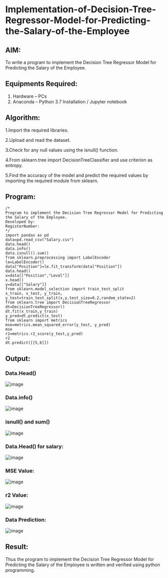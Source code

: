 # Implementation-of-Decision-Tree-Regressor-Model-for-Predicting-the-Salary-of-the-Employee

## AIM:
To write a program to implement the Decision Tree Regressor Model for Predicting the Salary of the Employee.

## Equipments Required:
1. Hardware – PCs
2. Anaconda – Python 3.7 Installation / Jupyter notebook

## Algorithm:
1.Import the required libraries.

2.Upload and read the dataset.

3.Check for any null values using the isnull() function.

4.From sklearn.tree import DecisionTreeClassifier and use criterion as entropy.

5.Find the accuracy of the model and predict the required values by importing the required module from sklearn. 

## Program:
```
/*
Program to implement the Decision Tree Regressor Model for Predicting the Salary of the Employee.
Developed by: 
RegisterNumber:  
*/
import pandas as pd
data=pd.read_csv("Salary.csv")
data.head()
data.info()
data.isnull().sum()
from sklearn.preprocessing import LabelEncoder
le=LabelEncoder()
data["Position"]=le.fit_transform(data["Position"])
data.head()
x=data[["Position","Level"]]
x.head()
y=data[["Salary"]]
from sklearn.model_selection import train_test_split
x_train, x_test, y_train, y_test=train_test_split(x,y,test_size=0.2,random_state=2)
from sklearn.tree import DecisionTreeRegressor
dt=DecisionTreeRegressor()
dt.fit(x_train,y_train)
y_pred=dt.predict(x_test)
from sklearn import metrics
mse=metrics.mean_squared_error(y_test, y_pred)
mse
r2=metrics.r2_score(y_test,y_pred)
r2
dt.predict([[5,6]])
```

## Output:
### Data.Head()
![image](https://github.com/22008650/Implementation-of-Decision-Tree-Regressor-Model-for-Predicting-the-Salary-of-the-Employee/assets/122548204/97df3724-f557-487f-a1c7-8133ec94acf5)
### Data.info()
![image](https://github.com/22008650/Implementation-of-Decision-Tree-Regressor-Model-for-Predicting-the-Salary-of-the-Employee/assets/122548204/a20a17f9-6a7c-4455-b3e1-2e8cebbf7947)
### isnull() and sum()
![image](https://github.com/22008650/Implementation-of-Decision-Tree-Regressor-Model-for-Predicting-the-Salary-of-the-Employee/assets/122548204/a27f92d2-0aa4-4ae6-9a7a-ba7f27327890)
### Data.Head() for salary:
![image](https://github.com/22008650/Implementation-of-Decision-Tree-Regressor-Model-for-Predicting-the-Salary-of-the-Employee/assets/122548204/ca9e940c-44ee-42eb-bb35-df88b05fd65c)
### MSE Value:
![image](https://github.com/22008650/Implementation-of-Decision-Tree-Regressor-Model-for-Predicting-the-Salary-of-the-Employee/assets/122548204/8e759f19-abd2-4e41-94c0-3edbccc6104c)
### r2 Value:
![image](https://github.com/22008650/Implementation-of-Decision-Tree-Regressor-Model-for-Predicting-the-Salary-of-the-Employee/assets/122548204/d8f2a1a3-5083-4d77-8c8b-8d795cbd8c0b)
### Data Prediction:
![image](https://github.com/22008650/Implementation-of-Decision-Tree-Regressor-Model-for-Predicting-the-Salary-of-the-Employee/assets/122548204/0c020faa-c263-41eb-86cd-b9c1e569376a)


## Result:
Thus the program to implement the Decision Tree Regressor Model for Predicting the Salary of the Employee is written and verified using python programming.
